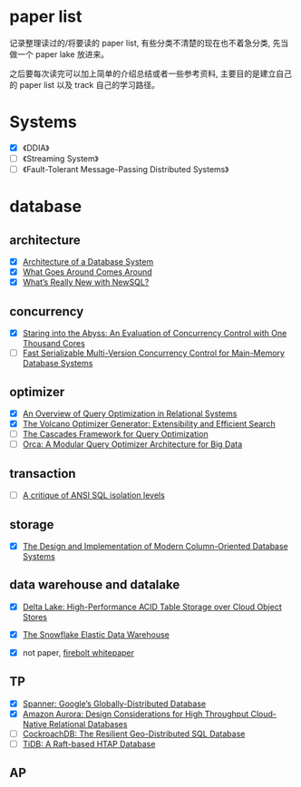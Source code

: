 # paper list

记录整理读过的/将要读的 paper list, 有些分类不清楚的现在也不着急分类, 先当做一个 paper lake 放进来。

之后要每次读完可以加上简单的介绍总结或者一些参考资料, 主要目的是建立自己的 paper list 以及 track 自己的学习路径。

# Systems

- [x] 《DDIA》
- [ ] 《Streaming System》
- [ ] 《Fault-Tolerant Message-Passing Distributed Systems》

# database

## architecture

- [x] [Architecture of a Database System](https://dsf.berkeley.edu/papers/fntdb07-architecture.pdf)
- [x] [What Goes Around Comes Around](https://people.cs.umass.edu/~yanlei/courses/CS691LL-f06/papers/SH05.pdf) 
- [x] [What’s Really New with NewSQL?](https://db.cs.cmu.edu/papers/2016/pavlo-newsql-sigmodrec2016.pdf)

## concurrency

- [x] [Staring into the Abyss: An Evaluation of Concurrency Control with One Thousand Cores](http://www.vldb.org/pvldb/vol8/p209-yu.pdf)
- [ ] [Fast Serializable Multi-Version Concurrency Control for Main-Memory Database Systems](https://db.in.tum.de/~muehlbau/papers/mvcc.pdf)

## optimizer

- [x] [An Overview of Query Optimization in Relational Systems](https://web.stanford.edu/class/cs345d-01/rl/chaudhuri98.pdf)
- [x] [The Volcano Optimizer Generator: Extensibility and Efficient Search](https://15721.courses.cs.cmu.edu/spring2020/papers/19-optimizer1/graefe-icde1993.pdf)
- [ ]  [The Cascades Framework for Query Optimization](https://15721.courses.cs.cmu.edu/spring2020/papers/19-optimizer1/graefe-ieee1995.pdf)
- [ ]  [Orca: A Modular Query Optimizer Architecture for Big Data](https://15721.courses.cs.cmu.edu/spring2020/papers/19-optimizer1/p337-soliman.pdf)

## transaction

- [ ] [A critique of ANSI SQL isolation levels](https://dl.acm.org/doi/pdf/10.1145/568271.223785) 

## storage

- [x] [The Design and Implementation of Modern Column-Oriented Database Systems](https://stratos.seas.harvard.edu/files/stratos/files/columnstoresfntdbs.pdf)


## data warehouse and datalake

- [x]  [Delta Lake: High-Performance ACID Table Storage over Cloud Object Stores](https://databricks.com/wp-content/uploads/2020/08/p975-armbrust.pdf)

- [x] [The Snowflake Elastic Data Warehouse](http://pages.cs.wisc.edu/~yxy/cs839-s20/papers/snowflake.pdf)

- [x] not paper, [firebolt whitepaper](https://www.firebolt.io/resources/firebolt-cloud-data-warehouse-whitepaper)

## TP

- [x] [Spanner: Google’s Globally-Distributed Database](https://dl.acm.org/doi/pdf/10.1145/2491245)
- [x] [Amazon Aurora: Design Considerations for High Throughput Cloud-Native Relational Databases](https://www.allthingsdistributed.com/files/p1041-verbitski.pdf)
- [ ] [CockroachDB: The Resilient Geo-Distributed SQL Database](https://dl.acm.org/doi/pdf/10.1145/3318464.3386134)
- [ ] [TiDB: A Raft-based HTAP Database](https://www.vldb.org/pvldb/vol13/p3072-huang.pdf)

## AP

